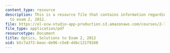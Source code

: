 ```yaml
---
content_type: resource
description: This is a resource file that contains information regarding optics solutions
  to exam 2, 2012.
file: https://ol-ocw-studio-app-production.s3.amazonaws.com/courses/2-71-optics-spring-2014/b5c7a372beacde96c5e8ddbc121f9168_MIT2_71S14_s12_quiz2_sols.pdf
file_type: application/pdf
resourcetype: Document
title: Optics, Solutions to Exam 2, 2012
uid: b5c7a372-beac-de96-c5e8-ddbc121f9168
---
```

